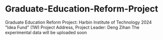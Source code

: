 # Graduate-Education-Reform-Project
Graduate Education Reform Project: Harbin Institute of Technology 2024 "Idea Fund" (1W) Project Address, Project Leader: Deng Zihan
The experimental data will be uploaded soon
